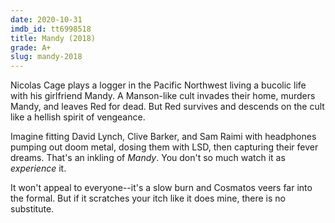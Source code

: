 ```yaml
---
date: 2020-10-31
imdb_id: tt6998518
title: Mandy (2018)
grade: A+
slug: mandy-2018
---
```


Nicolas Cage plays a logger in the Pacific Northwest living a bucolic life with his girlfriend Mandy. A Manson-like cult invades their home, murders Mandy, and leaves Red for dead. But Red survives and descends on the cult like a hellish spirit of vengeance.

<!-- end -->

Imagine fitting David Lynch, Clive Barker, and Sam Raimi with headphones pumping out doom metal, dosing them with LSD, then capturing their fever dreams. That's an inkling of _Mandy_. You don't so much watch it as _experience_ it.

It won't appeal to everyone--it's a slow burn and Cosmatos veers far into the formal. But if it scratches your itch like it does mine, there is no substitute.